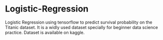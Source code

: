# Logistic-Regression
Logistic Regression using tensorflow to predict survival probability on the Titanic dataset. It is a widly used dataset specially for beginner data science practice. Dataset is available on kaggle.
